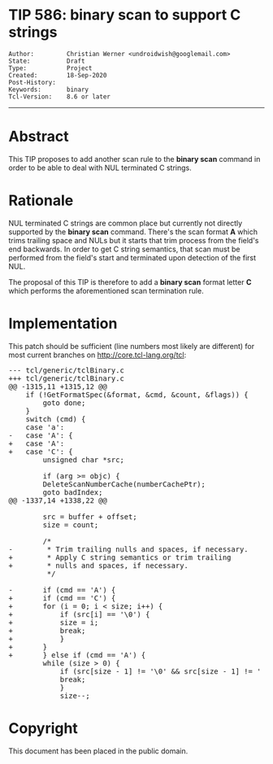 # TIP 586: binary scan to support C strings
	Author:         Christian Werner <undroidwish@googlemail.com>
	State:          Draft
	Type:           Project
	Created:        18-Sep-2020
	Post-History:   
	Keywords:       binary
	Tcl-Version:    8.6 or later
-----

# Abstract

This TIP proposes to add another scan rule to the <b>binary scan</b> command in order to be able to deal with NUL terminated C strings.

# Rationale

NUL terminated C strings are common place but currently not directly supported
by the <b>binary scan</b> command. There's the scan format <b>A</b> which trims
trailing space and NULs but it starts that trim process from the field's end
backwards. In order to get C string semantics, that scan must be performed
from the field's start and terminated upon detection of the first NUL.

The proposal of this TIP is therefore to add a <b>binary scan</b> format
letter <b>C</b> which performs the aforementioned scan termination rule.

# Implementation

This patch should be sufficient (line numbers most likely are different)
for most current branches on http://core.tcl-lang.org/tcl:

<pre>
--- tcl/generic/tclBinary.c
+++ tcl/generic/tclBinary.c
@@ -1315,11 +1315,12 @@
 	if (!GetFormatSpec(&format, &cmd, &count, &flags)) {
 	    goto done;
 	}
 	switch (cmd) {
 	case 'a':
-	case 'A': {
+	case 'A':
+	case 'C': {
 	    unsigned char *src;
 
 	    if (arg >= objc) {
 		DeleteScanNumberCache(numberCachePtr);
 		goto badIndex;
@@ -1337,14 +1338,22 @@
 
 	    src = buffer + offset;
 	    size = count;
 
 	    /*
-	     * Trim trailing nulls and spaces, if necessary.
+	     * Apply C string semantics or trim trailing
+	     * nulls and spaces, if necessary.
 	     */
 
-	    if (cmd == 'A') {
+	    if (cmd == 'C') {
+		for (i = 0; i < size; i++) {
+		    if (src[i] == '\0') {
+			size = i;
+			break;
+		    }
+		}
+	    } else if (cmd == 'A') {
 		while (size > 0) {
 		    if (src[size - 1] != '\0' && src[size - 1] != ' ') {
 			break;
 		    }
 		    size--;
</pre>

# Copyright

This document has been placed in the public domain.
